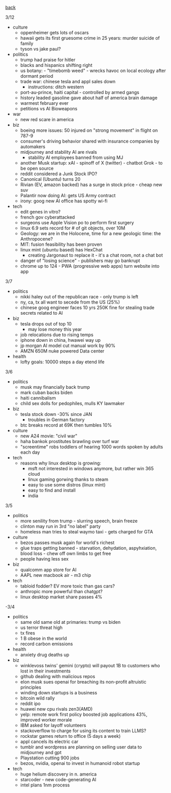 [back](./index.md)

3/12
- culture
  - oppenheimer gets lots of oscars
  - hawaii gets its first gruesome crime in 25 years: murder suicide of family
  - tyson vs jake paul?
- politics
  - trump had praise for hitler
  - blacks and hispanics shifting right
  - us botany: - "timebomb weed" - wrecks havoc on local ecology after dormant period
  - trade war: chinese tesla and appl sales down
    - instructions: ditch western
  - port-au-prince, haiti capital - controlled by armed gangs
  - history leaded gasoline gave about half of america brain damage
  - warmest february ever
  - petitions vs AI Bioweapons
- war
  - new red scare in america
- biz
  - boeing more issues: 50 injured on "strong movement" in flight on 787-9
  - consumer's driving behavior shared with insurance companies by automakers
  - midjourney and stability AI are rivals
    - stability AI employees banned from using MJ
  - another Musk startup: xAI - spinoff of X (twitter) - chatbot Grok - to be open source
  - reddit considered a Junk Stock IPO?
  - Canonical (Ubuntu) turns 20
  - Rivian (EV, amazon backed) has a surge in stock price - cheap new suv
  - Palantir now doing AI: gets US Army contract
  - irony: goog new AI office has spotty wi-fi
- tech
  - edit genes in vitro?
  - french gov cyberattacked
  - surgeons use Apple Vision po to perform first surgery
  - linux 6.9 sets record for # of git objects, over 10M
  - Geology: we are in the Holocene, time for a new geologic time: the Anthropocene?
  - MIT: fusion feasibility has been proven
  - linux mint (ubuntu based) has HexChat
    - creating Jargonaut to replace it - it's a chat room, not a chat bot
  - danger of "losing science" - publishers may go bankrupt
  - chrome up to 124 - PWA (progressive web apps) turn website into app

3/7
- politics
  - nikki haley out of the republican race - only trump is left
  - ny, ca, tx all want to secede from the US (25%)
  - chinese goog engineer faces 10 yrs 250K fine for stealing trade secrets related to AI
- biz
  - tesla drops out of top 10
    - may lose money this year
  - job relocations due to rising temps
  - iphone down in china, hwawei way up
  - jp morgan AI model cut manual work by 90%
  - AMZN 650M nuke powered Data center
- health
  - lofty goals: 10000 steps a day etend life

3/6
- politics
  - musk may financially back trump
  - mark cuban backs biden
  - haiti cannibalism
  - child sex dolls for pedophiles, mulls KY lawmaker
- biz
  - tesla stock down -30% since JAN
    - troubles in German factory
  - btc breaks record at 69K then tumbles 10%
- culture
  - new A24 movie: "civil war"
  - haha bankok prostitutes brawling over turf war
  - "screentime" robs toddlers of hearing 1000 words spoken by adults each day
- tech
  - reasons why linux desktop is growing:
    - msft not interested in windows anymore, but rather win 365 cloud
    - linux gaming gorwing thanks to steam
    - easy to use some distros (linux mint)
    - easy to find and install
    - india


3/5
- politics
  - more senility from trump - slurring speech, brain freeze
  - clinton may run in 3rd "no label" party
  - homeless man tries to steal waymo taxi - gets charged for GTA
- culture
  - bezos passes musk again for world's richest
  - glue traps getting banned - starvation, dehydation, aspyhxiation, blood loss - chew off own limbs to get free
  - people having less sex
- biz
  - qualcomm app store for AI
  - AAPL new macbook air - m3 chip
- tech
  - tabloid fodder?  EV more toxic than gas cars?
  - anthropic more powerful than chatgpt?
  - linux desktop market share passes 4%

-3/4
- politics
  - same old same old at primaries: trump vs biden
  - us terror threat high
  - tx fires
  - 1 B obese in the world
  - record carbon emissions
- health
  - anxiety drug deaths up
- biz
  - winklevoss twins' gemini (crypto) will payout 1B to customers who lost in their investments
  - github dealing with malicious repos
  - elon musk sues openai for breaching its non-profit altruistic principles
  - winding down startups is a business
  - bitcoin wild rally
  - reddit ipo
  - huawei new cpu rivals zen3(AMD)
  - yelp: remote work first policy boosted job applications 43%, improved worker morale
  - IBM asked for layoff volunteers
  - stackoverflow to charge for using its content to  train LLMS?
  - rockstar games return to office (5 days a week)
  - appl cancels its electric car
  - tumblr and wordpress are planning on selling user data to midjourney and gpt
  - Playstation cutting 900 jobs
  - bezos, nvidia, openai to invest in humanoid robot startup
- tech
  - huge helium discovery in n. america
  - starcoder - new code-generating AI
  - intel plans 1nm process